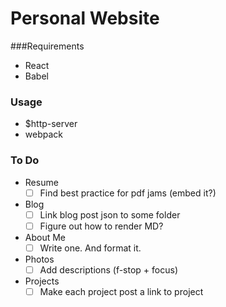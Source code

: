 # Personal Website

###Requirements
- React
- Babel

### Usage
- $http-server
- webpack

### To Do
- Resume
	- [ ] Find best practice for pdf jams (embed it?)
- Blog
	- [ ] Link blog post json to some folder
	- [ ] Figure out how to render MD?
- About Me
	- [ ] Write one. And format it.
- Photos
	- [ ] Add descriptions (f-stop + focus)
- Projects
	- [ ] Make each project post a link to project